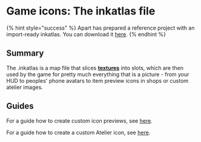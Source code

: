 # Game icons: The inkatlas file

{% hint style="success" %}
Apart has prepared a reference project with an import-ready inkatlas. You can download it [here](https://mega.nz/file/vUUDEQxS#w66XKJ7acIsnXuJcOBEwPPDcm4GFtSa06MzZccAaX8Y).
{% endhint %}

## Summary

The .inkatlas is a map file that slices [**textures**](../textures/) into slots, which are then used by the game for pretty much everything that is a picture - from your HUD to peoples' phone avatars to item preview icons in shops or custom atelier images.&#x20;

## Guides

For a guide how to create custom icon previews, see [here](../../modding-guides/items-equipment/adding-new-items/adding-items-preview-images.md).

For a guide how to create a custom Atelier icon, see [here](../../modding-guides/items-equipment/adding-new-items/adding-items-atelier-integration.md#generating-an-icon).
